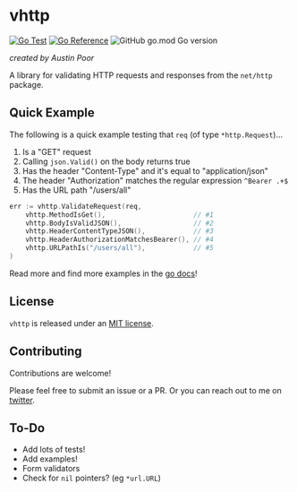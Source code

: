 # vhttp

[![Go Test](https://github.com/a-poor/vhttp/actions/workflows/go-test.yml/badge.svg)](https://github.com/a-poor/vhttp/actions/workflows/go-test.yml)
[![Go Reference](https://pkg.go.dev/badge/github.com/a-poor/vhttp.svg)](https://pkg.go.dev/github.com/a-poor/vhttp)
![GitHub go.mod Go version](https://img.shields.io/github/go-mod/go-version/a-poor/vhttp)

_created by Austin Poor_

A library for validating HTTP requests and responses from the `net/http` package.

## Quick Example

The following is a quick example testing that `req` (of type `*http.Request`)...
1. Is a "GET" request
2. Calling `json.Valid()` on the body returns true
3. Has the header "Content-Type" and it's equal to "application/json"
4. The header "Authorization" matches the regular expression `^Bearer .+$`
5. Has the URL path "/users/all"

```go
err := vhttp.ValidateRequest(req, 
    vhttp.MethodIsGet(),                      // #1
    vhttp.BodyIsValidJSON(),                  // #2
    vhttp.HeaderContentTypeJSON(),            // #3
    vhttp.HeaderAuthorizationMatchesBearer(), // #4
    vhttp.URLPathIs("/users/all"),            // #5
)
```

Read more and find more examples in the [go docs](https://pkg.go.dev/github.com/a-poor/vhttp)!

## License

`vhttp` is released under an [MIT license](./LICENSE.txt).

## Contributing

Contributions are welcome! 

Please feel free to submit an issue or a PR. Or you can reach out to me on [twitter](https://twitter.com/austin_poor).

## To-Do

- Add lots of tests!
- Add examples!
- Form validators
- Check for `nil` pointers? (eg `*url.URL`)
